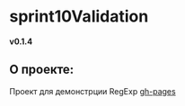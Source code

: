 # sprint10Validation
**v0.1.4**
## О проекте:
Проект для демонстрции RegExp
[gh-pages](https://komanw.github.io/sprint10Validation/)
